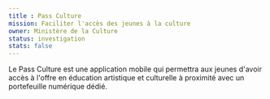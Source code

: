 ```yaml
---
title : Pass Culture
mission: Faciliter l'accès des jeunes à la culture
owner: Ministère de la Culture
status: investigation
stats: false
---
```

Le Pass Culture est une application mobile qui permettra aux jeunes d'avoir accès à l'offre en éducation artistique et culturelle à proximité avec un portefeuille numérique dédié.
